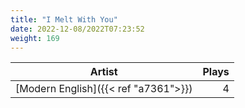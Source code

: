 ```yaml
---
title: "I Melt With You"
date: 2022-12-08/2022T07:23:52
weight: 169
---
```




 Artist | Plays 
----- | -----:
[Modern English]({{< ref "a7361">}}) | 4
